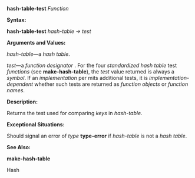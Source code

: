 **hash-table-test** *Function* 

**Syntax:** 

**hash-table-test** *hash-table → test* 

**Arguments and Values:** 

*hash-table*—a *hash table*. 

*test*—a *function designator* . For the four *standardized hash table* test *functions* (see **make-hash-table**), the *test* value returned is always a *symbol*. If an *implementation* per mits additional tests, it is *implementation-dependent* whether such tests are returned as *function objects* or *function names*. 

**Description:** 

Returns the test used for comparing *keys* in *hash-table*. 

**Exceptional Situations:** 

Should signal an error of *type* **type-error** if *hash-table* is not a *hash table*. 

**See Also:** 

**make-hash-table** 

Hash 

 

 

